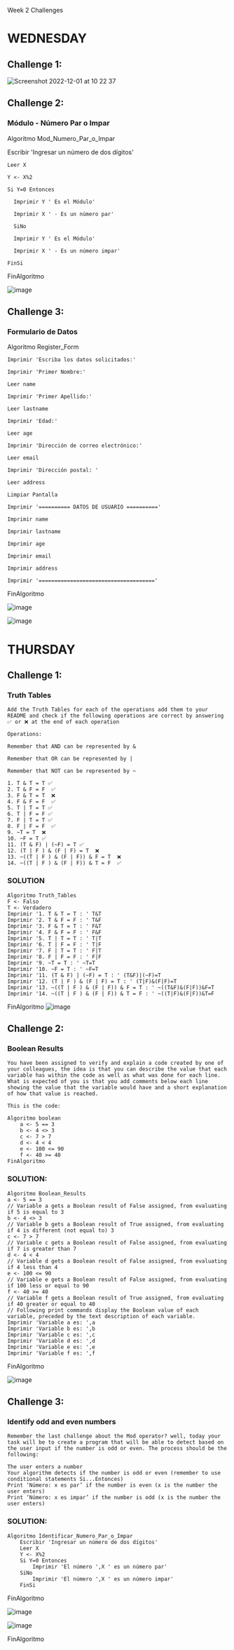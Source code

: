 Week 2 Challenges

# WEDNESDAY

## Challenge 1:
![Screenshot 2022-12-01 at 10 22 37](https://user-images.githubusercontent.com/117490820/205112016-030da876-7a7e-44d7-8cca-ba1df3399e45.png)


## Challenge 2:
### Módulo - Número Par o Impar

Algoritmo Mod_Numero_Par_o_Impar
	
  Escribir 'Ingresar un número de dos dígitos'
	
    Leer X
	
    Y <- X%2
	
    Si Y=0 Entonces
	
      Imprimir Y ' Es el Módulo'
	
      Imprimir X ' - Es un número par'
	
      SiNo
	
      Imprimir Y ' Es el Módulo'
	
      Imprimir X ' - Es un número impar'
	
    FinSi

FinAlgoritmo

![image](https://user-images.githubusercontent.com/117490820/205112302-ba346937-b5f6-46dc-91bf-d38a58e6a096.png)


## Challenge 3:
### Formulario de Datos

Algoritmo Register_Form
	
    Imprimir 'Escriba los datos solicitados:'

    Imprimir 'Primer Nombre:'

    Leer name

    Imprimir 'Primer Apellido:'

    Leer lastname

    Imprimir 'Edad:'

    Leer age

    Imprimir 'Dirección de correo electrónico:'

    Leer email

    Imprimir 'Dirección postal: '

    Leer address

    Limpiar Pantalla

    Imprimir '========== DATOS DE USUARIO =========='

    Imprimir name

    Imprimir lastname

    Imprimir age

    Imprimir email

    Imprimir address

    Imprimir '====================================='
	
FinAlgoritmo

![image](https://user-images.githubusercontent.com/117490820/205112640-526b72a8-3198-45e3-b8c5-d648acceacea.png)

![image](https://user-images.githubusercontent.com/117490820/205112735-1c3fa22c-6063-4791-84cb-7946e7d0fc02.png)


# THURSDAY

## Challenge 1:

### Truth Tables

	Add the Truth Tables for each of the operations add them to your README and check if the following operations are correct by answering ✅ or ❌ at the end of each operation

	Operations:

	Remember that AND can be represented by &

	Remember that OR can be represented by |

	Remember that NOT can be represented by ~

	1. T & T = T ✅ 
	2. T & F = F  ✅
	3. F & T = T  ❌
	4. F & F = F  ✅
	5. T | T = T ✅ 
	6. T | F = F ✅
	7. F | T = T ✅ 
	8. F | F = F  ✅
	9. ~T = T  ❌
	10. ~F = T ✅
	11. (T & F) | (~F) = T ✅ 
	12. (T | F ) & (F | F) = T  ❌
	13. ~((T | F ) & (F | F)) & F = T  ❌
	14. ~((T | F ) & (F | F)) & T = F  ✅

### SOLUTION
	Algoritmo Truth_Tables
	F <- Falso 
	T <- Verdadero
	Imprimir '1. T & T = T : ' T&T
	Imprimir '2. T & F = F : ' T&F
	Imprimir '3. F & T = T : ' F&T 
	Imprimir '4. F & F = F : ' F&F
	Imprimir '5. T | T = T : ' T|T
	Imprimir '6. T | F = F : ' T|F
	Imprimir '7. F | T = T : ' F|T
	Imprimir '8. F | F = F : ' F|F
	Imprimir '9. ~T = T : ' ~T=T
	Imprimir '10. ~F = T : ' ~F=T
	Imprimir '11. (T & F) | (~F) = T : ' (T&F)|(~F)=T
	Imprimir '12. (T | F ) & (F | F) = T : ' (T|F)&(F|F)=T
	Imprimir '13. ~((T | F ) & (F | F)) & F = T : ' ~((T&F)&(F|F))&F=T
	Imprimir '14. ~((T | F ) & (F | F)) & T = F : ' ~((T|F)&(F|F))&T=F
FinAlgoritmo
![image](https://user-images.githubusercontent.com/117490820/205188243-252a1400-c0ca-4d5a-9220-86fed22a4a19.png)


## Challenge 2:

### Boolean Results

	You have been assigned to verify and explain a code created by one of your colleagues, the idea is that you can describe the value that each variable has within the code as well as what was done for each line. What is expected of you is that you add comments below each line showing the value that the variable would have and a short explanation of how that value is reached.

	This is the code:

	Algoritmo boolean
		a <- 5 == 3
		b <- 4 <> 3
		c <- 7 > 7
		d <- 4 < 4
		e <- 100 <= 90
		f <- 40 >= 40
	FinAlgoritmo

### SOLUTION:
	Algoritmo Boolean_Results
	a <- 5 == 3
	// Variable a gets a Boolean result of False assigned, from evaluating if 5 is equal to 3
	b <- 4 <> 3
	// Variable b gets a Boolean result of True assigned, from evaluating if 4 is different (not equal to) 3
	c <- 7 > 7
	// Variable c gets a Boolean result of False assigned, from evaluating if 7 is greater than 7
	d <- 4 < 4
	// Variable d gets a Boolean result of False assigned, from evaluating if 4 less than 4
	e <- 100 <= 90
	// Variable e gets a Boolean result of False assigned, from evaluating if 100 less or equal to 90
	f <- 40 >= 40
	// Variable f gets a Boolean result of True assigned, from evaluating if 40 greater or equal to 40
	// Following print commands display the Boolean value of each variable, preceded by the text description of each variable.
	Imprimir 'Variable a es: ',a
	Imprimir 'Variable b es: ',b
	Imprimir 'Variable c es: ',c
	Imprimir 'Variable d es: ',d
	Imprimir 'Variable e es: ',e
	Imprimir 'Variable f es: ',f
FinAlgoritmo

![image](https://user-images.githubusercontent.com/117490820/205189784-097e7d64-378d-4075-90fe-06290b673eaa.png)


## Challenge 3:

### Identify odd and even numbers

	Remember the last challenge about the Mod operator? well, today your task will be to create a program that will be able to detect based on the user input if the number is odd or even. The process should be the following:

	The user enters a number
	Your algorithm detects if the number is odd or even (remember to use conditional statements Si...Entonces)
	Print ‘Número: x es par’ if the number is even (x is the number the user enters)
	Print ‘Número: x es impar’ if the number is odd (x is the number the user enters)
	
### SOLUTION:

	Algoritmo Identificar_Numero_Par_o_Impar
		Escribir 'Ingresar un número de dos dígitos'
		Leer X
		Y <- X%2
		Si Y=0 Entonces
			Imprimir 'El número ',X ' es un número par'
		SiNo
			Imprimir 'El número ',X ' es un número impar'
		FinSi
FinAlgoritmo

![image](https://user-images.githubusercontent.com/117490820/205189949-5dd18b30-42c8-499e-ac88-f4c6741310b7.png)


![image](https://user-images.githubusercontent.com/117490820/205189991-11da433b-d43e-400d-8875-55f8bfd2ea27.png)




FinAlgoritmo
